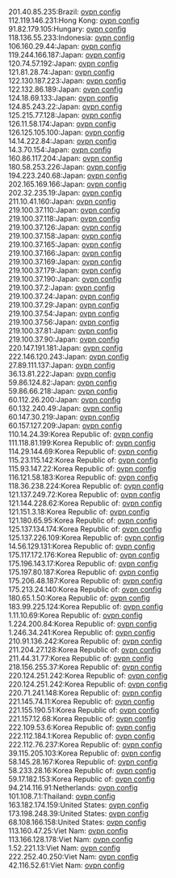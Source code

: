 201.40.85.235:Brazil: [ovpn config](vpn/201_40_85_235.ovpn)  
112.119.146.231:Hong Kong: [ovpn config](vpn/112_119_146_231.ovpn)  
91.82.179.105:Hungary: [ovpn config](vpn/91_82_179_105.ovpn)  
118.136.55.233:Indonesia: [ovpn config](vpn/118_136_55_233.ovpn)  
106.160.29.44:Japan: [ovpn config](vpn/106_160_29_44.ovpn)  
119.244.166.187:Japan: [ovpn config](vpn/119_244_166_187.ovpn)  
120.74.57.192:Japan: [ovpn config](vpn/120_74_57_192.ovpn)  
121.81.28.74:Japan: [ovpn config](vpn/121_81_28_74.ovpn)  
122.130.187.223:Japan: [ovpn config](vpn/122_130_187_223.ovpn)  
122.132.86.189:Japan: [ovpn config](vpn/122_132_86_189.ovpn)  
124.18.69.133:Japan: [ovpn config](vpn/124_18_69_133.ovpn)  
124.85.243.22:Japan: [ovpn config](vpn/124_85_243_22.ovpn)  
125.215.77.128:Japan: [ovpn config](vpn/125_215_77_128.ovpn)  
126.11.58.174:Japan: [ovpn config](vpn/126_11_58_174.ovpn)  
126.125.105.100:Japan: [ovpn config](vpn/126_125_105_100.ovpn)  
14.14.222.84:Japan: [ovpn config](vpn/14_14_222_84.ovpn)  
14.3.70.154:Japan: [ovpn config](vpn/14_3_70_154.ovpn)  
160.86.117.204:Japan: [ovpn config](vpn/160_86_117_204.ovpn)  
180.58.253.226:Japan: [ovpn config](vpn/180_58_253_226.ovpn)  
194.223.240.68:Japan: [ovpn config](vpn/194_223_240_68.ovpn)  
202.165.169.166:Japan: [ovpn config](vpn/202_165_169_166.ovpn)  
202.32.235.19:Japan: [ovpn config](vpn/202_32_235_19.ovpn)  
211.10.41.160:Japan: [ovpn config](vpn/211_10_41_160.ovpn)  
219.100.37.110:Japan: [ovpn config](vpn/219_100_37_110.ovpn)  
219.100.37.118:Japan: [ovpn config](vpn/219_100_37_118.ovpn)  
219.100.37.126:Japan: [ovpn config](vpn/219_100_37_126.ovpn)  
219.100.37.158:Japan: [ovpn config](vpn/219_100_37_158.ovpn)  
219.100.37.165:Japan: [ovpn config](vpn/219_100_37_165.ovpn)  
219.100.37.166:Japan: [ovpn config](vpn/219_100_37_166.ovpn)  
219.100.37.169:Japan: [ovpn config](vpn/219_100_37_169.ovpn)  
219.100.37.179:Japan: [ovpn config](vpn/219_100_37_179.ovpn)  
219.100.37.190:Japan: [ovpn config](vpn/219_100_37_190.ovpn)  
219.100.37.2:Japan: [ovpn config](vpn/219_100_37_2.ovpn)  
219.100.37.24:Japan: [ovpn config](vpn/219_100_37_24.ovpn)  
219.100.37.29:Japan: [ovpn config](vpn/219_100_37_29.ovpn)  
219.100.37.54:Japan: [ovpn config](vpn/219_100_37_54.ovpn)  
219.100.37.56:Japan: [ovpn config](vpn/219_100_37_56.ovpn)  
219.100.37.81:Japan: [ovpn config](vpn/219_100_37_81.ovpn)  
219.100.37.90:Japan: [ovpn config](vpn/219_100_37_90.ovpn)  
220.147.191.181:Japan: [ovpn config](vpn/220_147_191_181.ovpn)  
222.146.120.243:Japan: [ovpn config](vpn/222_146_120_243.ovpn)  
27.89.111.137:Japan: [ovpn config](vpn/27_89_111_137.ovpn)  
36.13.81.222:Japan: [ovpn config](vpn/36_13_81_222.ovpn)  
59.86.124.82:Japan: [ovpn config](vpn/59_86_124_82.ovpn)  
59.86.66.218:Japan: [ovpn config](vpn/59_86_66_218.ovpn)  
60.112.26.200:Japan: [ovpn config](vpn/60_112_26_200.ovpn)  
60.132.240.49:Japan: [ovpn config](vpn/60_132_240_49.ovpn)  
60.147.30.219:Japan: [ovpn config](vpn/60_147_30_219.ovpn)  
60.157.127.209:Japan: [ovpn config](vpn/60_157_127_209.ovpn)  
110.14.24.39:Korea Republic of: [ovpn config](vpn/110_14_24_39.ovpn)  
111.118.81.199:Korea Republic of: [ovpn config](vpn/111_118_81_199.ovpn)  
114.29.144.69:Korea Republic of: [ovpn config](vpn/114_29_144_69.ovpn)  
115.23.115.142:Korea Republic of: [ovpn config](vpn/115_23_115_142.ovpn)  
115.93.147.22:Korea Republic of: [ovpn config](vpn/115_93_147_22.ovpn)  
116.121.58.183:Korea Republic of: [ovpn config](vpn/116_121_58_183.ovpn)  
118.36.238.224:Korea Republic of: [ovpn config](vpn/118_36_238_224.ovpn)  
121.137.249.72:Korea Republic of: [ovpn config](vpn/121_137_249_72.ovpn)  
121.144.228.62:Korea Republic of: [ovpn config](vpn/121_144_228_62.ovpn)  
121.151.3.18:Korea Republic of: [ovpn config](vpn/121_151_3_18.ovpn)  
121.180.65.95:Korea Republic of: [ovpn config](vpn/121_180_65_95.ovpn)  
125.137.134.174:Korea Republic of: [ovpn config](vpn/125_137_134_174.ovpn)  
125.137.226.109:Korea Republic of: [ovpn config](vpn/125_137_226_109.ovpn)  
14.56.129.131:Korea Republic of: [ovpn config](vpn/14_56_129_131.ovpn)  
175.117.172.176:Korea Republic of: [ovpn config](vpn/175_117_172_176.ovpn)  
175.196.143.17:Korea Republic of: [ovpn config](vpn/175_196_143_17.ovpn)  
175.197.80.187:Korea Republic of: [ovpn config](vpn/175_197_80_187.ovpn)  
175.206.48.187:Korea Republic of: [ovpn config](vpn/175_206_48_187.ovpn)  
175.213.24.140:Korea Republic of: [ovpn config](vpn/175_213_24_140.ovpn)  
180.65.1.50:Korea Republic of: [ovpn config](vpn/180_65_1_50.ovpn)  
183.99.225.124:Korea Republic of: [ovpn config](vpn/183_99_225_124.ovpn)  
1.11.10.69:Korea Republic of: [ovpn config](vpn/1_11_10_69.ovpn)  
1.224.200.84:Korea Republic of: [ovpn config](vpn/1_224_200_84.ovpn)  
1.246.34.241:Korea Republic of: [ovpn config](vpn/1_246_34_241.ovpn)  
210.91.136.242:Korea Republic of: [ovpn config](vpn/210_91_136_242.ovpn)  
211.204.27.128:Korea Republic of: [ovpn config](vpn/211_204_27_128.ovpn)  
211.44.31.77:Korea Republic of: [ovpn config](vpn/211_44_31_77.ovpn)  
218.156.255.37:Korea Republic of: [ovpn config](vpn/218_156_255_37.ovpn)  
220.124.251.242:Korea Republic of: [ovpn config](vpn/220_124_251_242.ovpn)  
220.124.251.242:Korea Republic of: [ovpn config](vpn/220_124_251_242.ovpn)  
220.71.241.148:Korea Republic of: [ovpn config](vpn/220_71_241_148.ovpn)  
221.145.74.11:Korea Republic of: [ovpn config](vpn/221_145_74_11.ovpn)  
221.155.190.51:Korea Republic of: [ovpn config](vpn/221_155_190_51.ovpn)  
221.157.12.68:Korea Republic of: [ovpn config](vpn/221_157_12_68.ovpn)  
222.109.53.6:Korea Republic of: [ovpn config](vpn/222_109_53_6.ovpn)  
222.112.184.1:Korea Republic of: [ovpn config](vpn/222_112_184_1.ovpn)  
222.112.76.237:Korea Republic of: [ovpn config](vpn/222_112_76_237.ovpn)  
39.115.205.103:Korea Republic of: [ovpn config](vpn/39_115_205_103.ovpn)  
58.145.28.167:Korea Republic of: [ovpn config](vpn/58_145_28_167.ovpn)  
58.233.28.16:Korea Republic of: [ovpn config](vpn/58_233_28_16.ovpn)  
59.17.182.153:Korea Republic of: [ovpn config](vpn/59_17_182_153.ovpn)  
94.214.116.91:Netherlands: [ovpn config](vpn/94_214_116_91.ovpn)  
101.108.7.1:Thailand: [ovpn config](vpn/101_108_7_1.ovpn)  
163.182.174.159:United States: [ovpn config](vpn/163_182_174_159.ovpn)  
173.198.248.39:United States: [ovpn config](vpn/173_198_248_39.ovpn)  
68.108.166.158:United States: [ovpn config](vpn/68_108_166_158.ovpn)  
113.160.47.25:Viet Nam: [ovpn config](vpn/113_160_47_25.ovpn)  
113.166.128.178:Viet Nam: [ovpn config](vpn/113_166_128_178.ovpn)  
1.52.221.13:Viet Nam: [ovpn config](vpn/1_52_221_13.ovpn)  
222.252.40.250:Viet Nam: [ovpn config](vpn/222_252_40_250.ovpn)  
42.116.52.61:Viet Nam: [ovpn config](vpn/42_116_52_61.ovpn)  

